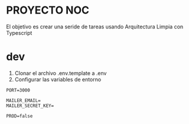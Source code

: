 # PROYECTO NOC

El objetivo es crear una seride de tareas usando Arquitectura Limpia con Typescript

# dev
1. Clonar el archivo .env.template a .env
2. Configurar las variables de entorno

```
PORT=3000

MAILER_EMAIL=
MAILER_SECRET_KEY=

PROD=false
```